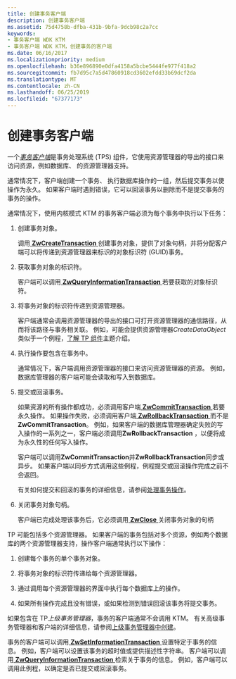 ```yaml
---
title: 创建事务客户端
description: 创建事务客户端
ms.assetid: 75d4758b-dfba-431b-9bfa-9dcb98c2a7cc
keywords:
- 事务客户端 WDK KTM
- 事务客户端 WDK KTM，创建事务的客户端
ms.date: 06/16/2017
ms.localizationpriority: medium
ms.openlocfilehash: b36e896890e0dfa4158a5bcbe5444fe977f418a2
ms.sourcegitcommit: fb7d95c7a5d47860918cd3602efdd33b69dcf2da
ms.translationtype: MT
ms.contentlocale: zh-CN
ms.lasthandoff: 06/25/2019
ms.locfileid: "67377173"
---
```

# <a name="creating-a-transactional-client"></a>创建事务客户端


一个[*事务客户端*](transaction-processing-terms.md#ktm-term-transactional-client)是事务处理系统 (TPS) 组件，它使用资源管理器的导出的接口来访问资源，例如数据库、 的资源管理器支持。

通常情况下，客户端创建一个事务、 执行数据库操作的一组，然后提交事务以使操作为永久。 如果客户端时遇到错误，它可以回滚事务以删除而不是提交事务的事务的操作。

通常情况下，使用内核模式 KTM 的事务客户端必须为每个事务中执行以下任务：

1.  创建事务对象。

    调用[ **ZwCreateTransaction** ](https://docs.microsoft.com/windows-hardware/drivers/ddi/content/wdm/nf-wdm-ntcreatetransaction)创建事务对象，提供了对象句柄，并将分配客户端可以将传递到资源管理器来标识的对象标识符 (GUID)事务。

2.  获取事务对象的标识符。

    客户端可以调用[ **ZwQueryInformationTransaction** ](https://docs.microsoft.com/windows-hardware/drivers/ddi/content/wdm/nf-wdm-ntqueryinformationtransaction)若要获取的对象标识符。

3.  将事务对象的标识符传递到资源管理器。

    客户端通常会调用资源管理器的导出的接口可打开资源管理器的通信路径，从而将该路径与事务相关联。 例如，可能会提供资源管理器*CreateDataObject*类似于一个例程，[了解 TP 组件](understanding-tps-components.md)主题介绍。

4.  执行操作要包含在事务中。

    通常情况下，客户端调用资源管理器的接口来访问资源管理器的资源。 例如，数据库管理器的客户端可能会读取和写入到数据库。

5.  提交或回滚事务。

    如果资源的所有操作都成功，必须调用客户端[ **ZwCommitTransaction** ](https://docs.microsoft.com/windows-hardware/drivers/ddi/content/wdm/nf-wdm-ntcommittransaction)若要永久操作。 如果操作失败，必须调用客户端[ **ZwRollbackTransaction** ](https://docs.microsoft.com/windows-hardware/drivers/ddi/content/wdm/nf-wdm-ntrollbacktransaction)而不是**ZwCommitTransaction**。 例如，如果客户端的数据库管理器确定失败的写入操作的一系列之一，客户端必须调用**ZwRollbackTransaction** ，以便将成为永久性的任何写入操作。

    客户端可以调用**ZwCommitTransaction**并**ZwRollbackTransaction**同步或异步。 如果客户端以同步方式调用这些例程，例程提交或回滚操作完成之前不会返回。

    有关如何提交和回滚的事务的详细信息，请参阅[处理事务操作](handling-transaction-operations.md)。

6.  关闭事务对象句柄。

    客户端已完成处理该事务后，它必须调用[ **ZwClose** ](https://docs.microsoft.com/windows-hardware/drivers/ddi/content/ntifs/nf-ntifs-ntclose)关闭事务对象的句柄

TP 可能包括多个资源管理器。 如果客户端的事务包括对多个资源，例如两个数据库的两个资源管理器支持，操作客户端通常执行以下操作：

1.  创建每个事务的单个事务对象。

2.  将事务对象的标识符传递给每个资源管理器。

3.  通过调用每个资源管理器的界面中执行每个数据库上的操作。

4.  如果所有操作完成且没有错误，或如果检测到错误回滚该事务将提交事务。

如果包含在 TP*上级事务管理器*，事务的客户端通常不会调用 KTM。 有关高级事务管理器和客户端的详细信息，请参阅[上级事务管理器中创建](creating-a-superior-transaction-manager.md)。

事务的客户端可以调用[ **ZwSetInformationTransaction** ](https://docs.microsoft.com/windows-hardware/drivers/ddi/content/wdm/nf-wdm-ntsetinformationtransaction)设置特定于事务的信息。 例如，客户端可以设置该事务的超时值或提供描述性字符串。 客户端可以调用[ **ZwQueryInformationTransaction** ](https://docs.microsoft.com/windows-hardware/drivers/ddi/content/wdm/nf-wdm-ntqueryinformationtransaction)检索关于事务的信息。 例如，客户端可以调用此例程，以确定是否已提交或回滚事务。

 

 




